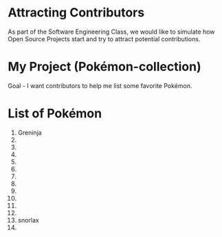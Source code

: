 # Attracting Contributors
As part of the Software Engineering Class, we would like to simulate how Open Source Projects start and try to attract potential contributions.

# My Project (Pokémon-collection)
Goal - I want contributors to help me list some favorite Pokémon.

# List of Pokémon
1. Greninja
2. 
3. 
4. 
5. 
6. 
7. 
8. 
9. 
10. 
11. 
12. 
13. snorlax
14. 
